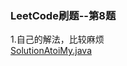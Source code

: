 ### LeetCode刷题--第8题
1.自己的解法，比较麻烦<br/>
[SolutionAtoiMy.java](https://github.com/Li-DongChang/MyLeetcode/blob/master/src/StringToInteger/SolutionAtoiMy.java)
